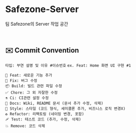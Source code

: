 # Safezone-Server
팀 Safezone의 Server 작업 공간

<br>

## ✉️ Commit Convention
`타입: 부연 설명 및 이유 #이슈번호` `ex. Feat: Home 화면 UI 구현 #1`

```
🎉 Feat: 새로운 기능 추가
🔧 Fix: 버그 수정
📦️ Build: 빌드 관련 파일 수정
✅ Chore: 그 외 자잘한 수정
⚗️ Ci: CI관련 설정 수정
📝 Docs: Wiki, README 문서 (문서 추가 수정, 삭제)
🎨 Style: 스타일 (코드 형식, 세미콜론 추가, 비즈니스 로직 변경X)
♻️ Refactor: 리팩토링 (네이밍 변경, 포함)
🩹 Test: 테스트 코드 (추가, 수정, 삭제)
💥 Remove: 코드 삭제
```
